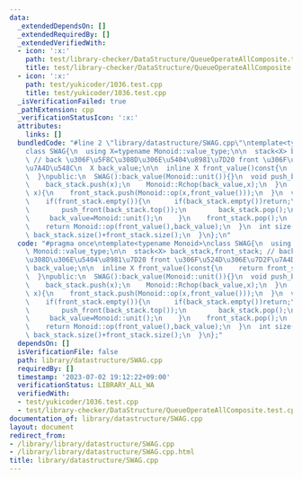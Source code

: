 ```yaml
---
data:
  _extendedDependsOn: []
  _extendedRequiredBy: []
  _extendedVerifiedWith:
  - icon: ':x:'
    path: test/library-checker/DataStructure/QueueOperateAllComposite.test.cpp
    title: test/library-checker/DataStructure/QueueOperateAllComposite.test.cpp
  - icon: ':x:'
    path: test/yukicoder/1036.test.cpp
    title: test/yukicoder/1036.test.cpp
  _isVerificationFailed: true
  _pathExtension: cpp
  _verificationStatusIcon: ':x:'
  attributes:
    links: []
  bundledCode: "#line 2 \"library/datastructure/SWAG.cpp\"\ntemplate<typename Monoid>\n\
    class SWAG{\n  using X=typename Monoid::value_type;\n\n  stack<X> back_stack,front_stack;\
    \ // back \u306F\u5F8C\u308D\u306E\u5404\u8981\u7D20 front \u306F\u524D\u306E\u7D2F\
    \u7A4D\u548C\n  X back_value;\n\n  inline X front_value()const{\n    return front_stack.size()?front_stack.top():Monoid::unit();\n\
    \  }\npublic:\n  SWAG():back_value(Monoid::unit()){}\n  void push_back(X x){\n\
    \    back_stack.push(x);\n    Monoid::Rchop(back_value,x);\n  }\n  void push_front(X\
    \ x){\n    front_stack.push(Monoid::op(x,front_value()));\n  }\n  void pop_front(){\n\
    \    if(front_stack.empty()){\n      if(back_stack.empty())return;\n      while(back_stack.size()){\n\
    \        push_front(back_stack.top());\n        back_stack.pop();\n      }\n \
    \     back_value=Monoid::unit();\n    }\n    front_stack.pop();\n  }\n  X prod(){\n\
    \    return Monoid::op(front_value(),back_value);\n  }\n  int size(){\n    return\
    \ back_stack.size()+front_stack.size();\n  }\n};\n"
  code: "#pragma once\ntemplate<typename Monoid>\nclass SWAG{\n  using X=typename\
    \ Monoid::value_type;\n\n  stack<X> back_stack,front_stack; // back \u306F\u5F8C\
    \u308D\u306E\u5404\u8981\u7D20 front \u306F\u524D\u306E\u7D2F\u7A4D\u548C\n  X\
    \ back_value;\n\n  inline X front_value()const{\n    return front_stack.size()?front_stack.top():Monoid::unit();\n\
    \  }\npublic:\n  SWAG():back_value(Monoid::unit()){}\n  void push_back(X x){\n\
    \    back_stack.push(x);\n    Monoid::Rchop(back_value,x);\n  }\n  void push_front(X\
    \ x){\n    front_stack.push(Monoid::op(x,front_value()));\n  }\n  void pop_front(){\n\
    \    if(front_stack.empty()){\n      if(back_stack.empty())return;\n      while(back_stack.size()){\n\
    \        push_front(back_stack.top());\n        back_stack.pop();\n      }\n \
    \     back_value=Monoid::unit();\n    }\n    front_stack.pop();\n  }\n  X prod(){\n\
    \    return Monoid::op(front_value(),back_value);\n  }\n  int size(){\n    return\
    \ back_stack.size()+front_stack.size();\n  }\n};"
  dependsOn: []
  isVerificationFile: false
  path: library/datastructure/SWAG.cpp
  requiredBy: []
  timestamp: '2023-07-02 19:12:22+09:00'
  verificationStatus: LIBRARY_ALL_WA
  verifiedWith:
  - test/yukicoder/1036.test.cpp
  - test/library-checker/DataStructure/QueueOperateAllComposite.test.cpp
documentation_of: library/datastructure/SWAG.cpp
layout: document
redirect_from:
- /library/library/datastructure/SWAG.cpp
- /library/library/datastructure/SWAG.cpp.html
title: library/datastructure/SWAG.cpp
---
```

